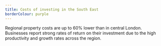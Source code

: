 ```yaml
---
title: Costs of investing in the South East
borderColour: purple
---
```

Regional property costs are up to 60% lower than in central London. Businesses report strong rates of return on their investment due to the high productivity and growth rates across the region.